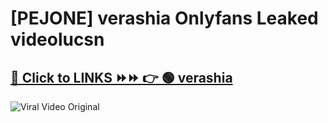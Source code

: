 
 # [PEJONE] verashia Onlyfans Leaked videolucsn

## <h2><a href="https://clipsfans.com/verashia&ref=git">🔗 Click to LINKS ⏩⏩ 👉 🟢 verashia </a></h2>

<a href="https://clipsfans.com/verashia&ref=git" rel="nofollow" data-target="animated-image.originalLink"><img src="https://i.ibb.co.com/xMMVF88/686577567.gif" alt="Viral Video Original" style="max-width: 100%; display: inline-block;" data-target="animated-image.originalImage"></a>

